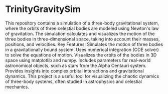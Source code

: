 # TrinityGravitySim
 This repository contains a simulation of a three-body gravitational system, where the orbits of three celestial bodies are modeled using Newton's law of gravitation. The simulation calculates and visualizes the motion of the three bodies in three-dimensional space, taking into account their masses, positions, and velocities.  Key Features:  Simulates the motion of three bodies in a gravitationally bound system.  Uses numerical integration (ODE solver) to solve the equations of motion.  Visualizes the orbits of the bodies in 3D space using matplotlib and numpy.  Includes parameters for real-world astronomical objects, such as stars from the Alpha Centauri system.  Provides insights into complex orbital interactions and gravitational dynamics.  This project is a useful tool for visualizing the chaotic dynamics of three-body systems, often studied in astrophysics and celestial mechanics.
